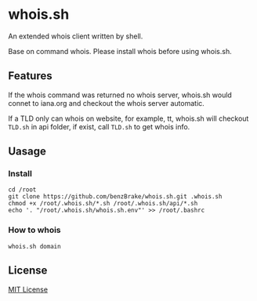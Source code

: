 # whois.sh
An extended whois client written by shell.

Base on command whois. Please install whois before using whois.sh.

## Features
If the whois command was returned no whois server, whois.sh would connet to iana.org and checkout the whois server automatic.

If a TLD only can whois on website, for example, tt, whois.sh will checkout `TLD.sh` in api folder, if exist, call `TLD.sh` to get whois info.

## Uasage
### Install
```
cd /root
git clone https://github.com/benzBrake/whois.sh.git .whois.sh
chmod +x /root/.whois.sh/*.sh /root/.whois.sh/api/*.sh
echo '. "/root/.whois.sh/whois.sh.env"' >> /root/.bashrc
```
### How to whois
```
whois.sh domain
```
## License

[MIT License](https://github.com/benzBrake/whois.sh/blob/master/LICENSE)

